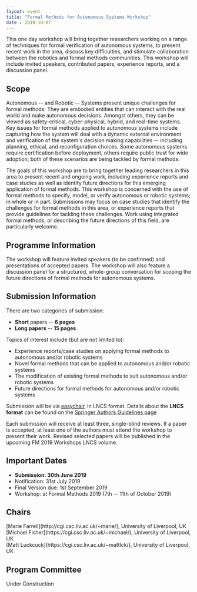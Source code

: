 ```yaml
---
layout: event
title: "Formal Methods for Autonomous Systems Workshop"
date : 2019-10-07
---
```


This one day workshop will bring together researchers working on a range of techniques for formal verification of autonomous systems, 
to present recent work in the area, discuss key difficulties, and stimulate collaboration between the robotics and formal methods 
communities. This workshop will include invited speakers, contributed papers, experience reports, and a discussion panel.

## Scope

Autonomous -- and Robotic -- Systems present unique challenges for formal methods. They are embodied entities that can interact with 
the real world and make autonomous decisions. Amongst others, they can be viewed as safety-critical, cyber-physical, hybrid, and real-time systems. 
Key issues for formal methods applied to autonomous systems include capturing how the system will deal with a dynamic external environment 
and verification of the system's decision making capabilities -- including planning, ethical, and reconfiguration choices. Some autonomous 
systems require certification before deployment, others require public trust for wide adoption; both of these scenarios are being tackled 
by formal methods. 

The goals of this workshop are to bring together leading researchers in this area to present recent and ongoing work, including
experience reports and case studies as well as identify future directions for this emerging application of formal methods. 
This workshop is concerned with the use of formal methods to specify, model, or verify autonomous or robotic systems; in whole or in part. 
Submissions may focus on case studies that identify the challenges for formal methods in this area, or experience reports that provide guidelines
for tackling these challenges. Work using integrated formal methods, or describing the future directions of this field, are particularly welcome.

## Programme Information

The workshop will feature invited speakers (to be confirmed) and presentations of accepted papers. The workshop will also feature a discussion panel for a structured, whole-group conversation for scoping the future directions of formal methods for autonomous systems. 

## Submission Information

There are two categories of submission:

* **Short** papers -- **6 pages**
* **Long papers** -- **15 pages**

Topics of interest include (but are not limited to):

* Experience reports/case studies on applying formal methods to autonomous and/or robotic systems
* Novel formal methods that can be applied to autonomous and/or robotic systems
* The modification of existing formal methods to suit autonomous and/or robotic systems
* Future directions for formal methods for autonomous and/or robotic systems

Submission will be via [easychair](https://easychair.org/conferences/?conf=fmas2019), in LNCS format.
Details about the **LNCS format** can be found on the [Springer Authors Guidelines page](https://www.springer.com/gp/computer-science/lncs/conference-proceedings-guidelines)

Each submission will receive at least three, single-blind reviews. If a paper is accepted, at least one of the authors must attend the workshop to
present their work. Revised selected papers will be published in the upcoming FM 2019 Workshops LNCS volume.

## Important Dates

* **Submission: 30th June  2019**
* Notification: 31st July 2019
* Final Version due: 1st September 2019
* Workshop: at Formal Methods 2019 (7th -- 11th of October 2019)

## Chairs

<article class="row">
  <section class="columns large-4" markdown="1">
 [Marie Farrell](http://cgi.csc.liv.ac.uk/~marie/), University of Liverpool, UK
</section>
  <section class="columns large-4" markdown="1">
  [Michael Fisher](https://cgi.csc.liv.ac.uk/~michael/), University of Liverpool, UK
</section>
  <section class="columns large-4" markdown="1">
  [Matt Luckcuck](https://cgi.csc.liv.ac.uk/~mattlck/), University of Liverpool, UK
</section>
</article>

## Program Committee

Under Construction
